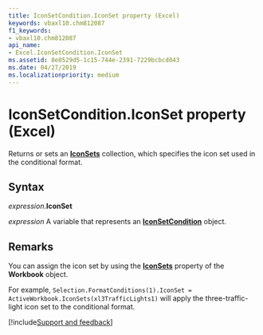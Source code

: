```yaml
---
title: IconSetCondition.IconSet property (Excel)
keywords: vbaxl10.chm812087
f1_keywords:
- vbaxl10.chm812087
api_name:
- Excel.IconSetCondition.IconSet
ms.assetid: 8e0529d5-1c15-744e-2391-7229bcbcd043
ms.date: 04/27/2019
ms.localizationpriority: medium
---
```



# IconSetCondition.IconSet property (Excel)

Returns or sets an **[IconSets](Excel.IconSets.md)** collection, which specifies the icon set used in the conditional format.


## Syntax

_expression_.**IconSet**

_expression_ A variable that represents an **[IconSetCondition](Excel.IconSetCondition.md)** object.


## Remarks

You can assign the icon set by using the **[IconSets](Excel.Workbook.IconSets.md)** property of the **Workbook** object. 

For example, `Selection.FormatConditions(1).IconSet = ActiveWorkbook.IconSets(xl3TrafficLights1)` will apply the three-traffic-light icon set to the conditional format.




[!include[Support and feedback](~/includes/feedback-boilerplate.md)]